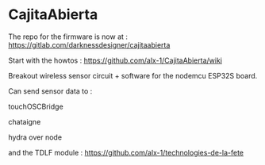 # CajitaAbierta

The repo for the firmware is now at : https://gitlab.com/darknessdesigner/cajitaabierta

Start with the howtos : https://github.com/alx-1/CajitaAbierta/wiki

Breakout wireless sensor circuit + software for the nodemcu ESP32S board.

Can send sensor data to :

touchOSCBridge

chataigne

hydra over node

and the TDLF module : https://github.com/alx-1/technologies-de-la-fete
